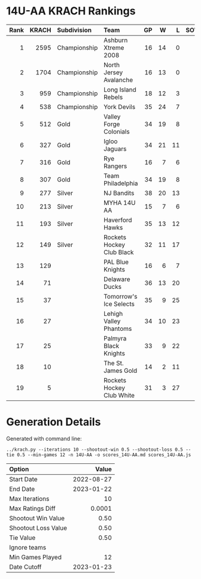 # 14U-AA KRACH Rankings
Rank|KRACH|Subdivision|Team|GP|W|L|SOW|SOL|T|SoS
---:|---:|:---|:---|---:|---:|---:|---:|---:|---:|---:
1|2595|Championship|Ashburn Xtreme 2008|16|14|0|2|0|0|510
2|1704|Championship|North Jersey Avalanche|16|13|0|1|2|0|425
3|959|Championship|Long Island Rebels|18|12|3|0|3|0|506
4|538|Championship|York Devils|35|24|7|3|1|0|344
5|512|Gold|Valley Forge Colonials|34|19|8|4|3|0|539
6|327|Gold|Igloo Jaguars|34|21|11|2|0|0|319
7|316|Gold|Rye Rangers|16|7|6|2|1|0|573
8|307|Gold|Team Philadelphia|34|19|8|2|5|0|347
9|277|Silver|NJ Bandits|38|20|13|3|2|0|403
10|213|Silver|MYHA 14U AA|15|7|6|1|1|0|253
11|193|Silver|Haverford Hawks|35|13|12|5|5|0|377
12|149|Silver|Rockets Hockey Club Black|32|11|17|3|1|0|464
13|129||PAL Blue Knights|16|6|7|1|2|0|265
14|71||Delaware Ducks|36|13|20|1|2|0|265
15|37||Tomorrow's Ice Selects|35|9|25|0|1|0|364
16|27||Lehigh Valley Phantoms|34|10|23|1|0|0|184
17|25||Palmyra Black Knights|33|9|22|0|2|0|222
18|10||The St. James Gold|14|2|11|1|0|0|134
19|5||Rockets Hockey Club White|31|3|27|0|1|0|296
# Generation Details

Generated with command line:
```
../krach.py --iterations 10 --shootout-win 0.5 --shootout-loss 0.5 --tie 0.5 --min-games 12 -n 14U-AA -o scores_14U-AA.md scores_14U-AA.js
```

| Option | Value |
| :----- | ----: |
| Start Date | 2022-08-27 |
| End Date | 2023-01-22 |
| Max Iterations | 10 |
| Max Ratings Diff | 0.0001 |
| Shootout Win Value | 0.50 |
| Shootout Loss Value | 0.50 |
| Tie Value | 0.50 |
| Ignore teams |  |
| Min Games Played | 12 |
| Date Cutoff | 2023-01-23 |

